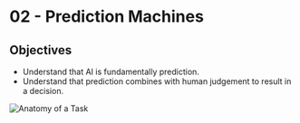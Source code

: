 # 02 - Prediction Machines

## Objectives

- Understand that AI is fundamentally prediction.
- Understand that prediction combines with human judgement to result in a decision.

![Anatomy of a Task](https://images.squarespace-cdn.com/content/v1/59d6456137c581acfcef3422/1541255026543-JS0Q6G7NY4O0TG8XL2ZA/Figure+7-1.png)

